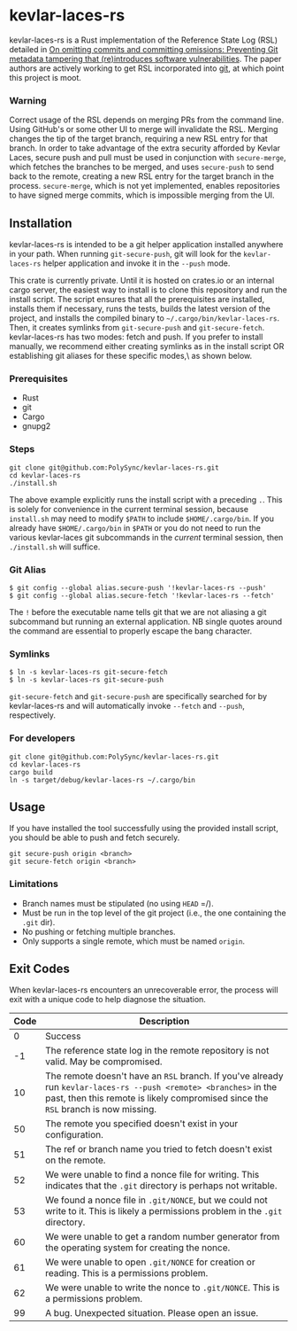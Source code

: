 # kevlar-laces-rs

kevlar-laces-rs is a Rust implementation of the Reference State Log (RSL) detailed in [On omitting
commits and committing omissions: Preventing Git metadata tampering that
(re)introduces software
vulnerabilities](https://www.usenix.org/system/files/conference/usenixsecurity16/sec16_paper_torres-arias.pdf).
The paper authors are actively working to get RSL incorporated into
[git](https://github.com/git/git), at which point this project is moot.

### Warning

Correct usage of the RSL depends on merging PRs from the command line. Using GitHub's or some other UI to merge will invalidate the RSL. Merging changes the tip of the target branch, requiring a new RSL entry for that branch. In order to take advantage of the extra security afforded by Kevlar Laces, secure push and pull must be used in conjunction with `secure-merge`, which fetches the branches to be merged, and uses `secure-push` to send back to the remote, creating a new RSL entry for the target branch in the process. `secure-merge`, which is not yet implemented, enables repositories to have signed merge commits, which is impossible merging from the UI.

## Installation

kevlar-laces-rs is intended to be a git helper application installed anywhere in your
path. When running `git-secure-push`, git will look for the `kevlar-laces-rs` helper application
and invoke it in the `--push` mode.

This crate is currently private. Until it is hosted on crates.io or an internal cargo server, the easiest way to install is to clone this repository and run the install script. The script ensures that all the prerequisites are installed, installs them if necessary, runs the tests, builds the latest version of the project, and installs the compiled binary to `~/.cargo/bin/kevlar-laces-rs`. Then, it creates symlinks from `git-secure-push` and `git-secure-fetch`. kevlar-laces-rs has two modes: fetch and push. If you prefer to install manually, we recommend either creating symlinks as in the install script OR establishing git aliases for these specific modes,\ as shown below.

### Prerequisites

* Rust
* git
* Cargo
* gnupg2

### Steps

```
git clone git@github.com:PolySync/kevlar-laces-rs.git
cd kevlar-laces-rs
./install.sh
```

The above example explicitly runs the install script with a preceding `.`. This is solely for convenience in the current terminal session, because `install.sh` may need to modify `$PATH` to include `$HOME/.cargo/bin`. If you already have `$HOME/.cargo/bin` in `$PATH` or you do not need to run the various kevlar-laces git subcommands in the _current_ terminal session, then `./install.sh` will suffice.

### Git Alias

```
$ git config --global alias.secure-push '!kevlar-laces-rs --push'
$ git config --global alias.secure-fetch '!kevlar-laces-rs --fetch'
```

The `!` before the executable name tells git that we are not aliasing a git subcommand but running an external application. NB single quotes around the command are essential to properly escape the bang character.

### Symlinks

```
$ ln -s kevlar-laces-rs git-secure-fetch
$ ln -s kevlar-laces-rs git-secure-push
```

`git-secure-fetch` and `git-secure-push` are specifically searched for by kevlar-laces-rs
and will automatically invoke `--fetch` and `--push`, respectively.

### For developers

```
git clone git@github.com:PolySync/kevlar-laces-rs.git
cd kevlar-laces-rs
cargo build
ln -s target/debug/kevlar-laces-rs ~/.cargo/bin
```

## Usage

If you have installed the tool successfully using the provided install script, you should be able to push and fetch securely.
```
git secure-push origin <branch>
git secure-fetch origin <branch>
```
### Limitations

* Branch names must be stipulated (no using `HEAD` =/).
* Must be run in the top level of the git project (i.e., the one containing the `.git` dir).
* No pushing or fetching multiple branches.
* Only supports a single remote, which must be named `origin`.

## Exit Codes

When kevlar-laces-rs encounters an unrecoverable error, the process will exit with a
unique code to help diagnose the situation.

| Code | Description |
| ---- | ----------- |
| 0    | Success     |
| -1   | The reference state log in the remote repository is not valid. May be compromised. |
| 10   | The remote doesn't have an `RSL` branch. If you've already run `kevlar-laces-rs --push <remote> <branches>` in the past, then this remote is likely compromised since the `RSL` branch is now missing. |
| 50   | The remote you specified doesn't exist in your configuration. |
| 51   | The ref or branch name you tried to fetch doesn't exist on the remote. |
| 52   | We were unable to find a nonce file for writing. This indicates that the `.git` directory is perhaps not writable. |
| 53   | We found a nonce file in `.git/NONCE`, but we could not write to it.  This is likely a permissions problem in the `.git` directory. |
| 60   | We were unable to get a random number generator from the operating system for creating the nonce. |
| 61   | We were unable to open `.git/NONCE` for creation or reading. This is a permissions problem. |
| 62   | We were unable to write the nonce to `.git/NONCE`. This is a permissions problem. |
| 99   | A bug. Unexpected situation. Please open an issue. |
